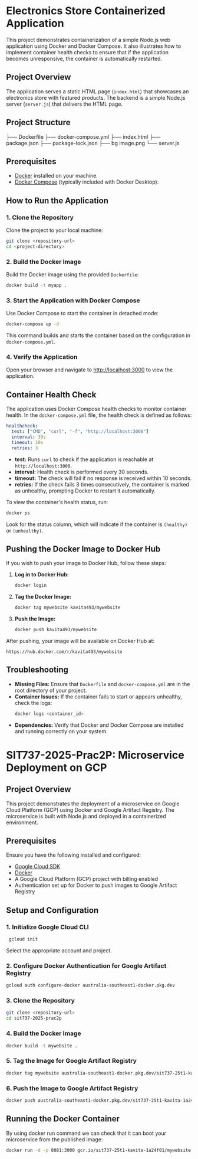 
# Electronics Store Containerized Application

This project demonstrates containerization of a simple Node.js web application using Docker and Docker Compose. It also illustrates how to implement container health checks to ensure that if the application becomes unresponsive, the container is automatically restarted.

## Project Overview

The application serves a static HTML page (`index.html`) that showcases an electronics store with featured products. The backend is a simple Node.js server (`server.js`) that delivers the HTML page.

## Project Structure

├── Dockerfile
├── docker-compose.yml
├── index.html
├── package.json
├── package-lock.json
├── bg image.png
└── server.js

## Prerequisites

- [Docker](https://docs.docker.com/get-docker/) installed on your machine.
- [Docker Compose](https://docs.docker.com/compose/install/) (typically included with Docker Desktop).

## How to Run the Application

### 1. Clone the Repository
Clone the project to your local machine:
```bash
git clone <repository-url>
cd <project-directory>
```

### 2. Build the Docker Image
Build the Docker image using the provided `Dockerfile`:
```bash
docker build -t myapp .
```

### 3. Start the Application with Docker Compose
Use Docker Compose to start the container in detached mode:
```bash
docker-compose up -d
```
This command builds and starts the container based on the configuration in `docker-compose.yml`.

### 4. Verify the Application
Open your browser and navigate to [http://localhost:3000](http://localhost:3000) to view the application.

## Container Health Check

The application uses Docker Compose health checks to monitor container health. In the `docker-compose.yml` file, the health check is defined as follows:

```yaml
healthcheck:
  test: ["CMD", "curl", "-f", "http://localhost:3000"]
  interval: 30s
  timeout: 10s
  retries: 3
```

- **test:** Runs `curl` to check if the application is reachable at `http://localhost:3000`.
- **interval:** Health check is performed every 30 seconds.
- **timeout:** The check will fail if no response is received within 10 seconds.
- **retries:** If the check fails 3 times consecutively, the container is marked as unhealthy, prompting Docker to restart it automatically.

To view the container's health status, run:
```bash
docker ps
```
Look for the status column, which will indicate if the container is `(healthy)` or `(unhealthy)`.

## Pushing the Docker Image to Docker Hub

If you wish to push your image to Docker Hub, follow these steps:

1. **Log in to Docker Hub:**
   ```bash
   docker login
   ```

2. **Tag the Docker Image:**
   
   ```bash
   docker tag mywebsite kavita493/mywebsite
   ```

3. **Push the Image:**
   ```bash
   docker push kavita493/mywebsite
   ```

After pushing, your image will be available on Docker Hub at:
```
https://hub.docker.com/r/kavita493/mywebsite
```

## Troubleshooting

- **Missing Files:** Ensure that `Dockerfile` and `docker-compose.yml` are in the root directory of your project.
- **Container Issues:** If the container fails to start or appears unhealthy, check the logs:
  ```bash
  docker logs <container_id>
  ```
- **Dependencies:** Verify that Docker and Docker Compose are installed and running correctly on your system.

# SIT737-2025-Prac2P: Microservice Deployment on GCP

## Project Overview
This project demonstrates the deployment of a microservice on Google Cloud Platform (GCP) using Docker and Google Artifact Registry. The microservice is built with Node.js and deployed in a containerized environment.

## Prerequisites
Ensure you have the following installed and configured:
- [Google Cloud SDK](https://cloud.google.com/sdk/docs/install)
- [Docker](https://www.docker.com/get-started)
- A Google Cloud Platform (GCP) project with billing enabled
- Authentication set up for Docker to push images to Google Artifact Registry

## Setup and Configuration

### 1. Initialize Google Cloud CLI
```sh
 gcloud init
```
Select the appropriate account and project.

### 2. Configure Docker Authentication for Google Artifact Registry
```sh
gcloud auth configure-docker australia-southeast1-docker.pkg.dev
```

### 3. Clone the Repository
```sh
git clone <repository-url>
cd sit737-2025-prac2p
```

### 4. Build the Docker Image
```sh
docker build -t mywebsite .
```

### 5. Tag the Image for Google Artifact Registry
```sh
docker tag mywebsite australia-southeast1-docker.pkg.dev/sit737-25t1-kavita-1a24f01/sit737-2025-prac5d/my-microservice:latest
```

### 6. Push the Image to Google Artifact Registry
```sh
docker push australia-southeast1-docker.pkg.dev/sit737-25t1-kavita-1a24f01/sit737-2025-prac5d/my-microservice:latest
```
## Running the Docker Container

By using docker run command we can check that it can boot your microservice from the published image:

```bash
docker run -d -p 8081:3000 gcr.io/sit737-25t1-kavita-1a24f01/mywebsite:latest











